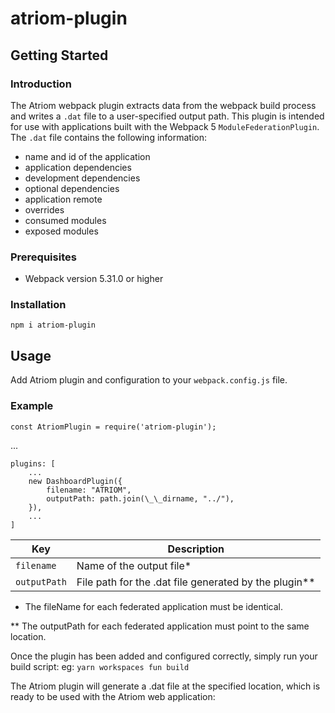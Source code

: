 # atriom-plugin

## Getting Started

### Introduction

The Atriom webpack plugin extracts data from the webpack build process and writes a `.dat` file to a user-specified output path. This plugin is intended for use with applications built with the Webpack 5 `ModuleFederationPlugin`.
The `.dat` file contains the following information:

- name and id of the application
- application dependencies
- development dependencies
- optional dependencies
- application remote
- overrides
- consumed modules
- exposed modules

### Prerequisites

- Webpack version 5.31.0 or higher

### Installation

`npm i atriom-plugin`

## Usage

Add Atriom plugin and configuration to your `webpack.config.js` file.

### Example

`const AtriomPlugin = require('atriom-plugin');`

...

```
plugins: [
    ...
    new DashboardPlugin({
        filename: "ATRIOM",
        outputPath: path.join(\_\_dirname, "../"),
    }),
    ...
]
```

| Key          | Description                                             |
| ------------ | ------------------------------------------------------- |
| `filename`   | Name of the output file\*                               |
| `outputPath` | File path for the .dat file generated by the plugin\*\* |

- The fileName for each federated application must be identical.

\*\* The outputPath for each federated application must point to the same location.

Once the plugin has been added and configured correctly, simply run your build script:
eg:
`yarn workspaces fun build`

The Atriom plugin will generate a .dat file at the specified location, which is ready to be used with the Atriom web application:

<linktoAtriom>
